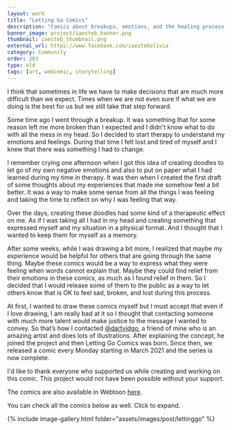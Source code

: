 ```yaml
---
layout: work
title: "Letting Go Comics"
description: "Comics about breakups, emotions, and the healing process after."
banner_image: project/iaesteb_banner.png
thumbnail: iaesteb_thumbnail.png
external_url: https://www.facebook.com/iaestebolivia
category: Community
order: 203
type: old
tags: [art, webcomic, storytelling]
---
```

I think that sometimes in life we have to make decisions that are much more difficult than we expect. Times when we are not even sure if what we are doing is the best for us but we still take that step forward.

Some time ago I went through a breakup. It was something that for some reason left me more broken than I expected and I didn't know what to do with all the mess in my head. So I decided to start therapy to understand my emotions and feelings. During that time I felt lost and tired of myself and I knew that there was something I had to change.

I remember crying one afternoon when I got this idea of creating doodles to let go of my own negative emotions and also to put on paper what I had learned during my time in therapy. It was then when I created the first draft of some thoughts about my experiences that made me somehow feel a bit better. It was a way to make some sense from all the things I was feeling and taking the time to reflect on why I was feeling that way.

Over the days, creating these doodles had some kind of a therapeutic effect on me. As if I was taking all I had in my head and creating something that expressed myself and my situation in a physical format. And I thought that I wanted to keep them for myself as a memory.

After some weeks, while I was drawing a bit more, I realized that maybe my experience would be helpful for others that are going through the same thing. Maybe these comics would be a way to express what they were feeling when words cannot explain that. Maybe they could find relief from their emotions in these comics, as much as I found relief in them. So I decided that I would release some of them to the public as a way to let others know that is OK to feel sad, broken, and lost during this process.

At first, I wanted to draw these comics myself but I must accept that even if I love drawing, I am really bad at it so I thought that contacting someone with much more talent would make justice to the message I wanted to convey. So that’s how I contacted [@dartvidgo](https://www.instagram.com/dartvidgo/), a friend of mine who is an amazing artist and does lots of illustrations. After explaining the concept, he joined the project and then Letting Go Comics was born. Since then, we released a comic every Monday starting in March 2021 and the series is now complete.

I'd like to thank everyone who supported us while creating and working on this comic. This project would not have been possible without your support.

The comics are also available in Webtoon [here](https://www.webtoons.com/en/challenge/letting-go-comics/list?title_no=628509).

You can check all the comics below as well. Click to expand.


{% include image-gallery.html folder="assets/images/post/lettinggo" %}